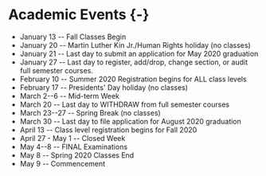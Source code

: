 # Academic Events {-}

* January 13 -- Fall Classes Begin
* January 20 -- Martin Luther Kin Jr./Human Rights holiday (no classes)
* January 21 -- Last day to submit an application for May 2020 graduation
* January 27 -- Last day to register, add/drop, change section, or audit full semester courses.
* February 10 -- Summer 2020 Registration begins for ALL class levels
* February 17 -- Presidents' Day holiday (no classes)
* March 2--6 -- Mid-term Week
* March 20 -- Last day to WITHDRAW from full semester courses
* March 23--27 -- Spring Break (no classes)
* March 30 -- Last day to file application for August 2020 graduation
* April 13 -- Class level registration begins for Fall 2020
* April 27 - May 1 -- Closed Week
* May 4--8 -- FINAL Examinations
* May 8 -- Spring 2020 Classes End
* May 9 -- Commencement
